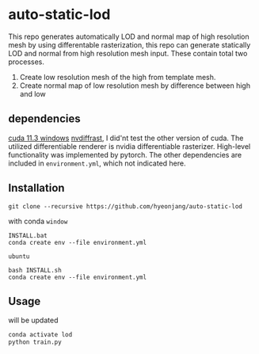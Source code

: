 # auto-static-lod

This repo generates automatically LOD and normal map of high resolution mesh
by using differentable rasterization, this repo can generate statically LOD and normal from high resolution mesh input.
These contain total two processes.
1. Create low resolution mesh of the high from template mesh.
2. Create normal map of low resolution mesh by difference between high and low

## dependencies
[cuda 11.3 windows](https://developer.nvidia.com/cuda-11.3.0-download-archive?target_os=Windows)
[nvdiffrast](https://github.com/NVlabs/nvdiffrast),
I did'nt test the other version of cuda.
The utilized differentiable renderer is nvidia differentiable rasterizer.
High-level functionality was implemented by pytorch. The other dependencies are included in `environment.yml`, which not indicated here.

## Installation
```
git clone --recursive https://github.com/hyeonjang/auto-static-lod
```
with conda
`window`
```
INSTALL.bat
conda create env --file environment.yml
```
`ubuntu`
```
bash INSTALL.sh
conda create env --file environment.yml
```

## Usage
will be updated
```python
conda activate lod
python train.py
```

